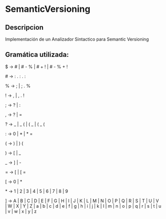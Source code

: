 # SemanticVersioning

## Descripcion

Implementación de un Analizador Sintactico para Semantic Versioning

## Gramática utilizada:

$ -> # | # - % | # + ! | # - % + !

\# -> : . : . :

% -> ; | ; . %

! -> , | , . ! 

; -> ? | :

, -> ? | =

? -> _ | _ ( | ( _ | ( _ (

: -> 0 | * | * =

( -> ) | ) (

) -> \[ | _

_ -> ] | -

= -> \[ | \[ =

\[ -> 0 | *

\* -> 1 | 2 | 3 | 4 | 5 | 6 | 7 | 8 | 9

] -> A | B | C | D | E | F | G | H | I | J | K | L | M | N | O | P | Q | R | S | T | U | V | W | X | Y | Z | a | b | c | d | e | f | g | h | i | j | k | l | m | n | o | p | q | r | s | t | u | v | w | x | y | z
